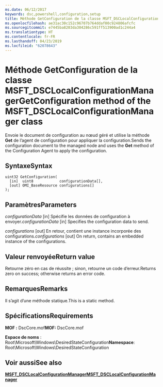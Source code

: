 ```yaml
---
ms.date: 06/12/2017
keywords: dsc,powershell,configuration,setup
title: Méthode GetConfiguration de la classe MSFT_DSCLocalConfigurationManager
ms.openlocfilehash: ae31ac30c152c96707b764ddaf00c924806afcfc
ms.sourcegitcommit: e7445ba8203da304286c591ff513900ad1c244a4
ms.translationtype: HT
ms.contentlocale: fr-FR
ms.lasthandoff: 04/23/2019
ms.locfileid: "62078643"
---
```

# <a name="getconfiguration-method-of-the-msftdsclocalconfigurationmanager-class"></a><span data-ttu-id="7d697-103">Méthode GetConfiguration de la classe MSFT_DSCLocalConfigurationManager</span><span class="sxs-lookup"><span data-stu-id="7d697-103">GetConfiguration method of the MSFT_DSCLocalConfigurationManager class</span></span>

<span data-ttu-id="7d697-104">Envoie le document de configuration au nœud géré et utilise la méthode **Get** de l’agent de configuration pour appliquer la configuration.</span><span class="sxs-lookup"><span data-stu-id="7d697-104">Sends the configuration document to the managed node and uses the **Get** method of the Configuration Agent to apply the configuration.</span></span>

## <a name="syntax"></a><span data-ttu-id="7d697-105">Syntaxe</span><span class="sxs-lookup"><span data-stu-id="7d697-105">Syntax</span></span>

```mof
uint32 GetConfiguration(
  [in]  uint8            configurationData[],
  [out] OMI_BaseResource configurations[]
);
```

## <a name="parameters"></a><span data-ttu-id="7d697-106">Paramètres</span><span class="sxs-lookup"><span data-stu-id="7d697-106">Parameters</span></span>

<span data-ttu-id="7d697-107">*configurationData* \[in\] Spécifie les données de configuration à envoyer.</span><span class="sxs-lookup"><span data-stu-id="7d697-107">*configurationData* \[in\] Specifies the configuration data to send.</span></span>

<span data-ttu-id="7d697-108">*configurations* \[out\] En retour, contient une instance incorporée des configurations.</span><span class="sxs-lookup"><span data-stu-id="7d697-108">*configurations* \[out\] On return, contains an embedded instance of the configurations.</span></span>

## <a name="return-value"></a><span data-ttu-id="7d697-109">Valeur renvoyée</span><span class="sxs-lookup"><span data-stu-id="7d697-109">Return value</span></span>

<span data-ttu-id="7d697-110">Retourne zéro en cas de réussite ; sinon, retourne un code d’erreur.</span><span class="sxs-lookup"><span data-stu-id="7d697-110">Returns zero on success; otherwise returns an error code.</span></span>

## <a name="remarks"></a><span data-ttu-id="7d697-111">Remarques</span><span class="sxs-lookup"><span data-stu-id="7d697-111">Remarks</span></span>

<span data-ttu-id="7d697-112">Il s’agit d’une méthode statique.</span><span class="sxs-lookup"><span data-stu-id="7d697-112">This is a static method.</span></span>

## <a name="requirements"></a><span data-ttu-id="7d697-113">Spécifications</span><span class="sxs-lookup"><span data-stu-id="7d697-113">Requirements</span></span>

<span data-ttu-id="7d697-114">**MOF :** DscCore.mof</span><span class="sxs-lookup"><span data-stu-id="7d697-114">**MOF:** DscCore.mof</span></span>

<span data-ttu-id="7d697-115">**Espace de noms** : Root\Microsoft\Windows\DesiredStateConfiguration</span><span class="sxs-lookup"><span data-stu-id="7d697-115">**Namespace**: Root\Microsoft\Windows\DesiredStateConfiguration</span></span>

## <a name="see-also"></a><span data-ttu-id="7d697-116">Voir aussi</span><span class="sxs-lookup"><span data-stu-id="7d697-116">See also</span></span>

[<span data-ttu-id="7d697-117">**MSFT_DSCLocalConfigurationManager**</span><span class="sxs-lookup"><span data-stu-id="7d697-117">**MSFT_DSCLocalConfigurationManager**</span></span>](msft-dsclocalconfigurationmanager.md)